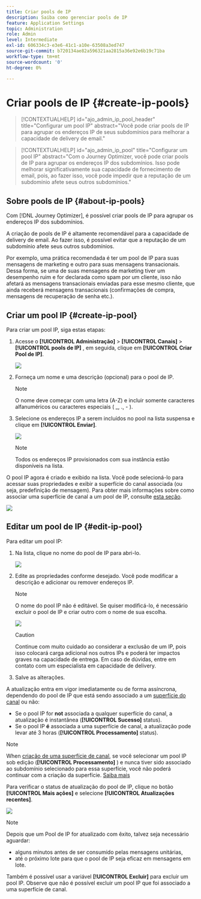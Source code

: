```yaml
---
title: Criar pools de IP
description: Saiba como gerenciar pools de IP
feature: Application Settings
topic: Administration
role: Admin
level: Intermediate
exl-id: 606334c3-e3e6-41c1-a10e-63508a3ed747
source-git-commit: b720134ae82a596321aa2815a36e92e6b19c71ba
workflow-type: tm+mt
source-wordcount: '0'
ht-degree: 0%

---
```


# Criar pools de IP {#create-ip-pools}

>[!CONTEXTUALHELP]
>id="ajo_admin_ip_pool_header"
>title="Configurar um pool IP"
>abstract="Você pode criar pools de IP para agrupar os endereços IP de seus subdomínios para melhorar a capacidade de delivery de email."

>[!CONTEXTUALHELP]
>id="ajo_admin_ip_pool"
>title="Configurar um pool IP"
>abstract="Com o Journey Optimizer, você pode criar pools de IP para agrupar os endereços IP dos subdomínios. Isso pode melhorar significativamente sua capacidade de fornecimento de email, pois, ao fazer isso, você pode impedir que a reputação de um subdomínio afete seus outros subdomínios."

## Sobre pools de IP {#about-ip-pools}

Com [!DNL Journey Optimizer], é possível criar pools de IP para agrupar os endereços IP dos subdomínios.

A criação de pools de IP é altamente recomendável para a capacidade de delivery de email. Ao fazer isso, é possível evitar que a reputação de um subdomínio afete seus outros subdomínios.

Por exemplo, uma prática recomendada é ter um pool de IP para suas mensagens de marketing e outro para suas mensagens transacionais. Dessa forma, se uma de suas mensagens de marketing tiver um desempenho ruim e for declarada como spam por um cliente, isso não afetará as mensagens transacionais enviadas para esse mesmo cliente, que ainda receberá mensagens transacionais (confirmações de compra, mensagens de recuperação de senha etc.).

## Criar um pool IP {#create-ip-pool}

Para criar um pool IP, siga estas etapas:

1. Acesse o **[!UICONTROL Administração]** > **[!UICONTROL Canais]** > **[!UICONTROL pools de IP]** , em seguida, clique em **[!UICONTROL Criar Pool de IP]**.

   ![](assets/ip-pool-create.png)

1. Forneça um nome e uma descrição (opcional) para o pool de IP.

   >[!NOTE]
   >
   >O nome deve começar com uma letra (A-Z) e incluir somente caracteres alfanuméricos ou caracteres especiais ( _, ., - ).

1. Selecione os endereços IP a serem incluídos no pool na lista suspensa e clique em **[!UICONTROL Enviar]**.

   ![](assets/ip-pool-config.png)

   >[!NOTE]
   >
   >Todos os endereços IP provisionados com sua instância estão disponíveis na lista.

O pool IP agora é criado e exibido na lista. Você pode selecioná-lo para acessar suas propriedades e exibir a superfície do canal associada (ou seja, predefinição de mensagem). Para obter mais informações sobre como associar uma superfície de canal a um pool de IP, consulte [esta seção](channel-surfaces.md).

![](assets/ip-pool-created.png)

## Editar um pool de IP {#edit-ip-pool}

Para editar um pool IP:

1. Na lista, clique no nome do pool de IP para abri-lo.

   ![](assets/ip-pool-list.png)

1. Edite as propriedades conforme desejado. Você pode modificar a descrição e adicionar ou remover endereços IP.

   >[!NOTE]
   >
   >O nome do pool IP não é editável. Se quiser modificá-lo, é necessário excluir o pool de IP e criar outro com o nome de sua escolha.

   ![](assets/ip-pool-edit.png)

   >[!CAUTION]
   >
   >Continue com muito cuidado ao considerar a exclusão de um IP, pois isso colocará carga adicional nos outros IPs e poderá ter impactos graves na capacidade de entrega. Em caso de dúvidas, entre em contato com um especialista em capacidade de delivery.

1. Salve as alterações.

A atualização entra em vigor imediatamente ou de forma assíncrona, dependendo do pool de IP que está sendo associado a um [superfície do canal](channel-surfaces.md) ou não:

* Se o pool IP for **not** associada a qualquer superfície do canal, a atualização é instantânea (**[!UICONTROL Sucesso]** status).
* Se o pool IP **é** associada a uma superfície de canal, a atualização pode levar até 3 horas (**[!UICONTROL Processamento]** status).

>[!NOTE]
>
>When [criação de uma superfície de canal](channel-surfaces.md#create-channel-surface), se você selecionar um pool IP sob edição (**[!UICONTROL Processamento]** ) e nunca tiver sido associado ao subdomínio selecionado para essa superfície, você não poderá continuar com a criação da superfície. [Saiba mais](channel-surfaces.md#subdomains-and-ip-pools)

Para verificar o status de atualização do pool de IP, clique no botão **[!UICONTROL Mais ações]** e selecione **[!UICONTROL Atualizações recentes]**.

![](assets/ip-pool-recent-update.png)

>[!NOTE]
>
>Depois que um Pool de IP for atualizado com êxito, talvez seja necessário aguardar:
>* alguns minutos antes de ser consumido pelas mensagens unitárias,
>* até o próximo lote para que o pool de IP seja eficaz em mensagens em lote.


Também é possível usar a variável **[!UICONTROL Excluir]** para excluir um pool IP. Observe que não é possível excluir um pool IP que foi associado a uma superfície de canal.

